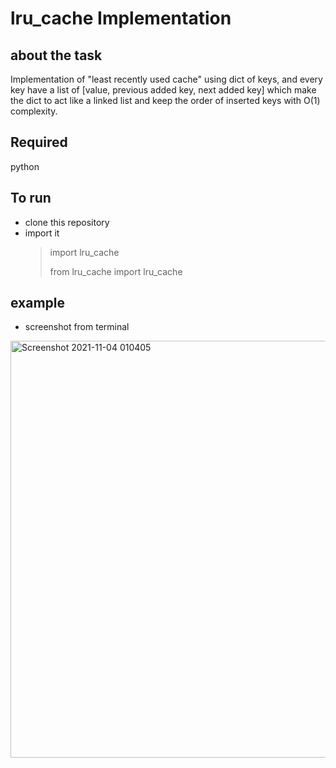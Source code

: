 # lru_cache Implementation

## about the task
Implementation of "least recently used cache" using dict of keys,
and every key have a list of [value, previous added key, next added key]
which make the dict to act like a linked list and keep the order of inserted 
keys  with O(1) complexity.

## Required
python

## To run
* clone this repository
* import it 
  > import lru_cache
  > 
  > from lru_cache import lru_cache

## example 
* screenshot from terminal 
<img width="667" alt="Screenshot 2021-11-04 010405" src="https://user-images.githubusercontent.com/57872327/140232808-32294084-c51b-44fe-b1a9-447180e98508.png">

